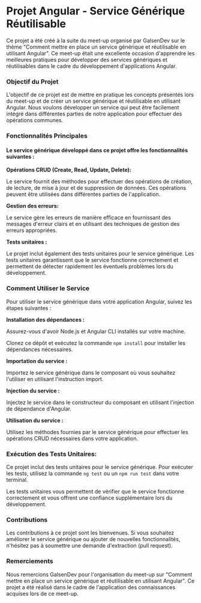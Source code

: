 # Projet Angular - Service Générique Réutilisable

Ce projet a été créé à la suite du meet-up organisé par GalsenDev sur le thème "Comment mettre en place un service générique et réutilisable en utilisant Angular". Ce meet-up était une excellente occasion d'apprendre les meilleures pratiques pour développer des services génériques et réutilisables dans le cadre du développement d'applications Angular.

### Objectif du Projet

L'objectif de ce projet est de mettre en pratique les concepts présentés lors du meet-up et de créer un service générique et réutilisable en utilisant Angular. Nous voulons développer un service qui peut être facilement intégré dans différentes parties de notre application pour effectuer des opérations communes.

### Fonctionnalités Principales
#### Le service générique développé dans ce projet offre les fonctionnalités suivantes :

**Opérations CRUD (Create, Read, Update, Delete):**

Le service fournit des méthodes pour effectuer des opérations de création, de lecture, de mise à jour et de suppression de données. Ces opérations peuvent être utilisées dans différentes parties de l'application.

**Gestion des erreurs:**

Le service gère les erreurs de manière efficace en fournissant des messages d'erreur clairs et en utilisant des techniques de gestion des erreurs appropriées.

**Tests unitaires :** 

Le projet inclut également des tests unitaires pour le service générique. Les tests unitaires garantissent que le service fonctionne correctement et permettent de détecter rapidement les éventuels problèmes lors du développement.

### Comment Utiliser le Service

Pour utiliser le service générique dans votre application Angular, suivez les étapes suivantes :

**Installation des dépendances :**

Assurez-vous d'avoir Node.js et Angular CLI installés sur votre machine.

Clonez ce dépôt et exécutez la commande ```npm install``` pour installer les dépendances nécessaires.

**Importation du service :**

Importez le service générique dans le composant où vous souhaitez l'utiliser en utilisant l'instruction import.

**Injection du service :**

Injectez le service dans le constructeur du composant en utilisant l'injection de dépendance d'Angular.

**Utilisation du service :**

Utilisez les méthodes fournies par le service générique pour effectuer les opérations CRUD nécessaires dans votre application.

### Exécution des Tests Unitaires:

Ce projet inclut des tests unitaires pour le service générique. Pour exécuter les tests, utilisez la commande ```ng test``` ou un ```npm run test``` dans votre terminal.

Les tests unitaires vous permettent de vérifier que le service fonctionne correctement et vous offrent une confiance supplémentaire lors du développement.

### Contributions

Les contributions à ce projet sont les bienvenues. Si vous souhaitez améliorer le service générique ou ajouter de nouvelles fonctionnalités, n'hésitez pas à soumettre une demande d'extraction (pull request).

### Remerciements

Nous remercions GalsenDev pour l'organisation du meet-up sur "Comment mettre en place un service générique et réutilisable en utilisant Angular". Ce projet a été réalisé dans le cadre de l'application des connaissances acquises lors de ce meet-up.
